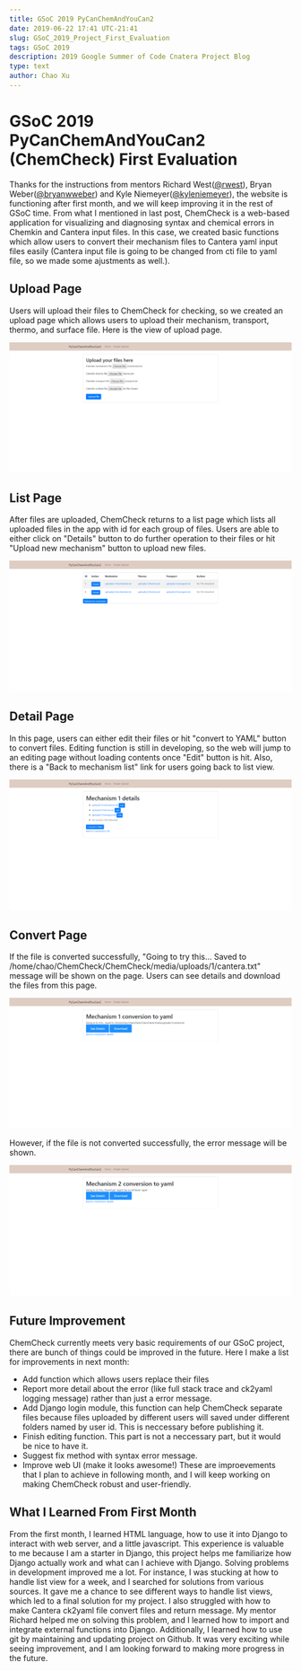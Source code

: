 ```yaml
---
title: GSoC 2019 PyCanChemAndYouCan2
date: 2019-06-22 17:41 UTC-21:41
slug: GSoC_2019_Project_First_Evaluation
tags: GSoC 2019
description: 2019 Google Summer of Code Cnatera Project Blog
type: text
author: Chao Xu
---
```


# GSoC 2019 PyCanChemAndYouCan2 (ChemCheck) First Evaluation

  Thanks for the instructions from mentors Richard West([@rwest](https://github.com/rwest)), 
Bryan Weber([@bryanwweber](https://github.com/bryanwweber)) and Kyle Niemeyer([@kyleniemeyer](https://github.com/kyleniemeyer)), the website
is functioning after first month, and we will keep improving it in the rest of GSoC time. From what I mentioned in last post, ChemCheck is a
web-based application for visualizing and diagnosing syntax and chemical errors in Chemkin and Cantera input files. In this case, we created basic 
functions which allow users to convert their mechanism files to Cantera yaml input files easily (Cantera input file is going to be changed
from cti file to yaml file, so we made some ajustments as well.).

## Upload Page

Users will upload their files to ChemCheck for checking, so we created an upload page which allows users to upload their mechanism, transport,
thermo, and surface file. Here is the view of upload page.

![image of upload page](https://github.com/12Chao/myproject/blob/master/images/upload%20page.png)

## List Page

  After files are uploaded, ChemCheck returns to a list page which lists all uploaded files in the app with id for each group of files.
Users are able to either click on "Details" button to do further operation to their files or hit "Upload new mechanism" button to upload new files.

![image of list page](https://github.com/12Chao/myproject/blob/master/images/list%20page.png)
 
## Detail Page
 
  In this page, users can either edit their files or hit "convert to YAML" button to convert files. Editing function is still in developing, so the web will jump to an editing page without loading contents once "Edit" button is hit.
Also, there is a "Back to mechanism list" link for users going back to list view.

![image of detail page](https://github.com/12Chao/myproject/blob/master/images/detail%20page.png)

## Convert Page
 
  If the file is converted successfully, "Going to try this... Saved to /home/chao/ChemCheck/ChemCheck/media/uploads/1/cantera.txt" message will be shown on the page.
Users can see details and download the files from this page.

![image of successfully uploaded page](https://github.com/12Chao/myproject/blob/master/images/convert%20succ.png)

However, if the file is not converted successfully, the error message will be shown.

![image of successfully uploaded page](https://github.com/12Chao/myproject/blob/master/images/convert%20fail.png)

## Future Improvement 

ChemCheck currently meets very basic requirements of our GSoC project, there are bunch of things could be improved in the future.
Here I make a list for improvements in next month:

- Add function which allows users replace their files 
- Report more detail about the error (like full stack trace and ck2yaml logging message) rather than just a error message.
- Add Django login module, this function can help ChemCheck separate files because files uploaded by different users will saved under different
folders named by user id. This is neccessary before publishing it.
- Finish editing function. This part is not a neccessary part, but it would be nice to have it.
- Suggest fix method with syntax error message.
- Improve web UI (make it looks awesome!)
These are improevements that I plan to achieve in following month, and I will keep working on making ChemCheck robust and user-friendly.

## What I Learned From First Month

From the first month, I learned HTML language, how to use it into Django to interact with web server, and a little javascript. This experience is valuable to me
because I am a starter in Django, this project helps me familiarize how Django actually work and what can I achieve with Django.
Solving problems in development improved me a lot. For instance, I was stucking at how to handle list view for a week, and I searched for solutions from various
sources. It gave me a chance to see different ways to handle list views, which led to a final solution for my project.
I also struggled with how to make Cantera ck2yaml file convert files and return message. My mentor Richard helped me on solving this problem, and I learned how to
import and integrate external functions into Django. Additionally, I learned how to use git by maintaining and updating project on Github.
It was very exciting while seeing improvement, and I am looking forward to making more progress in the future.
